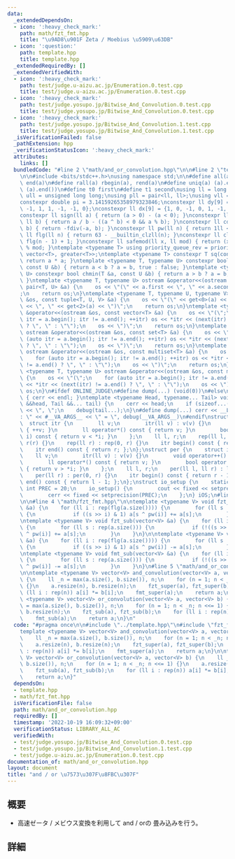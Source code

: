 ```yaml
---
data:
  _extendedDependsOn:
  - icon: ':heavy_check_mark:'
    path: math/fzt_fmt.hpp
    title: "\u9AD8\u901F Zeta / Moebius \u5909\u63DB"
  - icon: ':question:'
    path: template.hpp
    title: template.hpp
  _extendedRequiredBy: []
  _extendedVerifiedWith:
  - icon: ':heavy_check_mark:'
    path: test/judge.u-aizu.ac.jp/Enumeration.0.test.cpp
    title: test/judge.u-aizu.ac.jp/Enumeration.0.test.cpp
  - icon: ':heavy_check_mark:'
    path: test/judge.yosupo.jp/Bitwise_And_Convolution.0.test.cpp
    title: test/judge.yosupo.jp/Bitwise_And_Convolution.0.test.cpp
  - icon: ':heavy_check_mark:'
    path: test/judge.yosupo.jp/Bitwise_And_Convolution.1.test.cpp
    title: test/judge.yosupo.jp/Bitwise_And_Convolution.1.test.cpp
  _isVerificationFailed: false
  _pathExtension: hpp
  _verificationStatusIcon: ':heavy_check_mark:'
  attributes:
    links: []
  bundledCode: "#line 2 \"math/and_or_convolution.hpp\"\n\n#line 2 \"template.hpp\"\
    \n\n#include <bits/stdc++.h>\nusing namespace std;\n\n#define all(a) begin(a),\
    \ end(a)\n#define rall(a) rbegin(a), rend(a)\n#define uniq(a) (a).erase(unique(all(a)),\
    \ (a).end())\n#define t0 first\n#define t1 second\nusing ll = long long;\nusing\
    \ ull = unsigned long long;\nusing pll = pair<ll, ll>;\nusing vll = vector<ll>;\n\
    constexpr double pi = 3.14159265358979323846;\nconstexpr ll dy[9] = {0, 1, 0,\
    \ -1, 1, 1, -1, -1, 0};\nconstexpr ll dx[9] = {1, 0, -1, 0, 1, -1, -1, 1, 0};\n\
    constexpr ll sign(ll a) { return (a > 0) - (a < 0); }\nconstexpr ll fdiv(ll a,\
    \ ll b) { return a / b - ((a ^ b) < 0 && a % b); }\nconstexpr ll cdiv(ll a, ll\
    \ b) { return -fdiv(-a, b); }\nconstexpr ll pw(ll n) { return 1ll << n; }\nconstexpr\
    \ ll flg(ll n) { return 63 - __builtin_clzll(n); }\nconstexpr ll clg(ll n) { return\
    \ flg(n - 1) + 1; }\nconstexpr ll safemod(ll x, ll mod) { return (x % mod + mod)\
    \ % mod; }\ntemplate <typename T> using priority_queue_rev = priority_queue<T,\
    \ vector<T>, greater<T>>;\ntemplate <typename T> constexpr T sq(const T &a) {\
    \ return a * a; }\ntemplate <typename T, typename U> constexpr bool chmax(T &a,\
    \ const U &b) { return a < b ? a = b, true : false; }\ntemplate <typename T, typename\
    \ U> constexpr bool chmin(T &a, const U &b) { return a > b ? a = b, true : false;\
    \ }\ntemplate <typename T, typename U> ostream &operator<<(ostream &os, const\
    \ pair<T, U> &a) {\n    os << \"(\" << a.first << \", \" << a.second << \")\"\
    ;\n    return os;\n}\ntemplate <typename T, typename U, typename V> ostream &operator<<(ostream\
    \ &os, const tuple<T, U, V> &a) {\n    os << \"(\" << get<0>(a) << \", \" << get<1>(a)\
    \ << \", \" << get<2>(a) << \")\";\n    return os;\n}\ntemplate <typename T> ostream\
    \ &operator<<(ostream &os, const vector<T> &a) {\n    os << \"(\";\n    for (auto\
    \ itr = a.begin(); itr != a.end(); ++itr) os << *itr << (next(itr) != a.end()\
    \ ? \", \" : \"\");\n    os << \")\";\n    return os;\n}\ntemplate <typename T>\
    \ ostream &operator<<(ostream &os, const set<T> &a) {\n    os << \"(\";\n    for\
    \ (auto itr = a.begin(); itr != a.end(); ++itr) os << *itr << (next(itr) != a.end()\
    \ ? \", \" : \"\");\n    os << \")\";\n    return os;\n}\ntemplate <typename T>\
    \ ostream &operator<<(ostream &os, const multiset<T> &a) {\n    os << \"(\";\n\
    \    for (auto itr = a.begin(); itr != a.end(); ++itr) os << *itr << (next(itr)\
    \ != a.end() ? \", \" : \"\");\n    os << \")\";\n    return os;\n}\ntemplate\
    \ <typename T, typename U> ostream &operator<<(ostream &os, const map<T, U> &a)\
    \ {\n    os << \"(\";\n    for (auto itr = a.begin(); itr != a.end(); ++itr) os\
    \ << *itr << (next(itr) != a.end() ? \", \" : \"\");\n    os << \")\";\n    return\
    \ os;\n}\n#ifdef ONLINE_JUDGE\n#define dump(...) (void(0))\n#else\nvoid debug()\
    \ { cerr << endl; }\ntemplate <typename Head, typename... Tail> void debug(Head\
    \ &&head, Tail &&... tail) {\n    cerr << head;\n    if (sizeof...(Tail)) cerr\
    \ << \", \";\n    debug(tail...);\n}\n#define dump(...) cerr << __LINE__ << \"\
    : \" << #__VA_ARGS__ << \" = \", debug(__VA_ARGS__)\n#endif\nstruct rep {\n  \
    \  struct itr {\n        ll v;\n        itr(ll v) : v(v) {}\n        void operator++()\
    \ { ++v; }\n        ll operator*() const { return v; }\n        bool operator!=(itr\
    \ i) const { return v < *i; }\n    };\n    ll l, r;\n    rep(ll l, ll r) : l(l),\
    \ r(r) {}\n    rep(ll r) : rep(0, r) {}\n    itr begin() const { return l; };\n\
    \    itr end() const { return r; };\n};\nstruct per {\n    struct itr {\n    \
    \    ll v;\n        itr(ll v) : v(v) {}\n        void operator++() { --v; }\n\
    \        ll operator*() const { return v; }\n        bool operator!=(itr i) const\
    \ { return v > *i; }\n    };\n    ll l, r;\n    per(ll l, ll r) : l(l), r(r) {}\n\
    \    per(ll r) : per(0, r) {}\n    itr begin() const { return r - 1; };\n    itr\
    \ end() const { return l - 1; };\n};\nstruct io_setup {\n    static constexpr\
    \ int PREC = 20;\n    io_setup() {\n        cout << fixed << setprecision(PREC);\n\
    \        cerr << fixed << setprecision(PREC);\n    };\n} iOS;\n#line 2 \"math/fzt_fmt.hpp\"\
    \n\n#line 4 \"math/fzt_fmt.hpp\"\n\ntemplate <typename V> void fzt_super(vector<V>\
    \ &a) {\n    for (ll i : rep(flg(a.size()))) {\n        for (ll s : rep(a.size()))\
    \ {\n            if ((s >> i) & 1) a[s ^ pw(i)] += a[s];\n        }\n    }\n}\n\
    \ntemplate <typename V> void fzt_sub(vector<V> &a) {\n    for (ll i : rep(flg(a.size())))\
    \ {\n        for (ll s : rep(a.size())) {\n            if (!((s >> i) & 1)) a[s\
    \ ^ pw(i)] += a[s];\n        }\n    }\n}\n\ntemplate <typename V> void fmt_super(vector<V>\
    \ &a) {\n    for (ll i : rep(flg(a.size()))) {\n        for (ll s : rep(a.size()))\
    \ {\n            if ((s >> i) & 1) a[s ^ pw(i)] -= a[s];\n        }\n    }\n}\n\
    \ntemplate <typename V> void fmt_sub(vector<V> &a) {\n    for (ll i : rep(flg(a.size())))\
    \ {\n        for (ll s : rep(a.size())) {\n            if (!((s >> i) & 1)) a[s\
    \ ^ pw(i)] -= a[s];\n        }\n    }\n}\n#line 5 \"math/and_or_convolution.hpp\"\
    \n\ntemplate <typename V> vector<V> and_convolution(vector<V> a, vector<V> b)\
    \ {\n    ll _n = max(a.size(), b.size()), n;\n    for (n = 1; n < _n; n <<= 1)\
    \ {}\n    a.resize(n), b.resize(n);\n    fzt_super(a), fzt_super(b);\n    for\
    \ (ll i : rep(n)) a[i] *= b[i];\n    fmt_super(a);\n    return a;\n}\n\ntemplate\
    \ <typename V> vector<V> or_convolution(vector<V> a, vector<V> b) {\n    ll _n\
    \ = max(a.size(), b.size()), n;\n    for (n = 1; n < _n; n <<= 1) {}\n    a.resize(n),\
    \ b.resize(n);\n    fzt_sub(a), fzt_sub(b);\n    for (ll i : rep(n)) a[i] *= b[i];\n\
    \    fmt_sub(a);\n    return a;\n}\n"
  code: "#pragma once\n\n#include \"../template.hpp\"\n#include \"fzt_fmt.hpp\"\n\n\
    template <typename V> vector<V> and_convolution(vector<V> a, vector<V> b) {\n\
    \    ll _n = max(a.size(), b.size()), n;\n    for (n = 1; n < _n; n <<= 1) {}\n\
    \    a.resize(n), b.resize(n);\n    fzt_super(a), fzt_super(b);\n    for (ll i\
    \ : rep(n)) a[i] *= b[i];\n    fmt_super(a);\n    return a;\n}\n\ntemplate <typename\
    \ V> vector<V> or_convolution(vector<V> a, vector<V> b) {\n    ll _n = max(a.size(),\
    \ b.size()), n;\n    for (n = 1; n < _n; n <<= 1) {}\n    a.resize(n), b.resize(n);\n\
    \    fzt_sub(a), fzt_sub(b);\n    for (ll i : rep(n)) a[i] *= b[i];\n    fmt_sub(a);\n\
    \    return a;\n}"
  dependsOn:
  - template.hpp
  - math/fzt_fmt.hpp
  isVerificationFile: false
  path: math/and_or_convolution.hpp
  requiredBy: []
  timestamp: '2022-10-19 16:09:32+09:00'
  verificationStatus: LIBRARY_ALL_AC
  verifiedWith:
  - test/judge.yosupo.jp/Bitwise_And_Convolution.0.test.cpp
  - test/judge.yosupo.jp/Bitwise_And_Convolution.1.test.cpp
  - test/judge.u-aizu.ac.jp/Enumeration.0.test.cpp
documentation_of: math/and_or_convolution.hpp
layout: document
title: "and / or \u7573\u307F\u8FBC\u307F"
---
```


## 概要
- 高速ゼータ / メビウス変換を利用して and / orの 畳み込みを行う。

## 詳細
